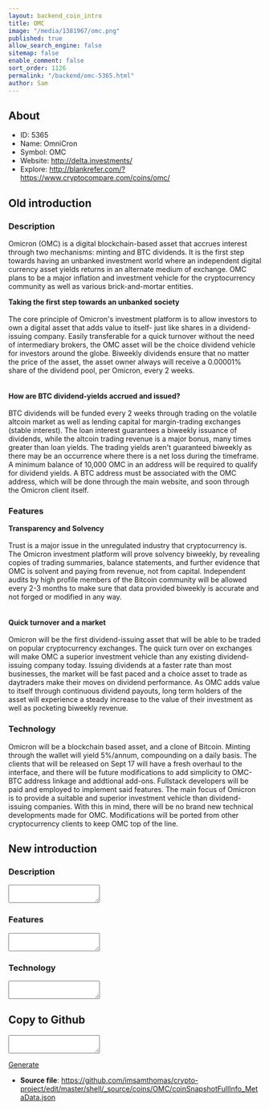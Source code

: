 ```yaml
---
layout: backend_coin_intro
title: OMC
image: "/media/1381967/omc.png"
published: true
allow_search_engine: false
sitemap: false
enable_comment: false
sort_order: 1126
permalink: "/backend/omc-5365.html"
author: Sam
---
```


## About

- ID: 5365
- Name: OmniCron
- Symbol: OMC
- Website: http://delta.investments/
- Explore: http://blankrefer.com/?https://www.cryptocompare.com/coins/omc/


## Old introduction

### Description

<p><span>Omicron (OMC) is a digital blockchain-based asset that accrues interest through two mechanisms: minting and BTC dividends. It is the first step towards having an unbanked investment world where an independent digital currency asset yields returns in an alternate medium of exchange. OMC plans to be a major inflation and investment vehicle for the cryptocurrency community as well as various brick-and-mortar entities.</span></p><p><span><strong>Taking the first step towards an unbanked society</strong><br /><br /><span>The core principle of Omicron&#39;s investment platform is to allow investors to own a digital asset that adds value to itself- just like shares in a dividend-issuing company. Easily transferable for a quick turnover without the need of intermediary brokers, the OMC asset will be the choice dividend vehicle for investors around the globe. Biweekly dividends ensure that no matter the price of the asset, the asset owner always will receive a 0.00001% share of the dividend pool, per Omicron, every 2 weeks.</span><br /><br /><br /><strong>How are BTC dividend-yields accrued and issued?</strong><br /><br /><span>BTC dividends will be funded every 2 weeks through trading on the volatile altcoin market as well as lending capital for margin-trading exchanges (stable interest). The loan interest guarantees a biweekly issuance of dividends, while the altcoin trading revenue is a major bonus, many times greater than loan yields. The trading yields aren&#39;t guaranteed biweekly as there may be an occurrence where there is a net loss during the timeframe. A minimum balance of 10,000 OMC in an address will be required to qualify for dividend yields. A BTC address must be associated with the OMC address, which will be done through the main website, and soon through the Omicron client itself.</span></span></p>

### Features
<p><strong>Transparency and Solvency</strong><br /><br /><span>Trust is a major issue in the unregulated industry that cryptocurrency is. The Omicron investment platform will prove solvency biweekly, by revealing copies of trading summaries, balance statements, and further evidence that OMC is solvent and paying from revenue, not from capital. Independent audits by high profile members of the Bitcoin community will be allowed every 2-3 months to make sure that data provided biweekly is accurate and not forged or modified in any way.</span><br /><br /><br /><strong>Quick turnover and a market</strong><br /><br /><span>Omicron will be the first dividend-issuing asset that will be able to be traded on popular cryptocurrency exchanges. The quick turn over on exchanges will make OMC a superior investment vehicle than any existing dividend-issuing company today. Issuing dividends at a faster rate than most businesses, the market will be fast paced and a choice asset to trade as daytraders make their moves on dividend performance. As OMC adds value to itself through continuous dividend payouts, long term holders of the asset will experience a steady increase to the value of their investment as well as pocketing biweekly revenue.</span></p>

### Technology
<p><span>Omicron will be a blockchain based asset, and a clone of Bitcoin. Minting through the wallet will yield 5%/annum, compounding on a daily basis. The clients that will be released on Sept 17 will have a fresh overhaul to the interface, and there will be future modifications to add simplicity to OMC-BTC address linkage and addtional add-ons. Fullstack developers will be paid and employed to implement said features. The main focus of Omicron is to provide a suitable and superior investment vehicle than dividend-issuing companies. With this in mind, there will be no brand new technical developments made for OMC. Modifications will be ported from other cryptocurrency clients to keep OMC top of the line.</span></p>



## New introduction


### Description
<textarea id="meta_description" name="description"></textarea>

### Features
<textarea id="meta_features" name="features"></textarea>

### Technology
<textarea id="meta_technology" name="technology"></textarea>


## Copy to Github

<textarea id="coinsnapshotfullinfo_metadata"></textarea>

<a href="#gen" onclick="generateMetaDatJson()">Generate</a>

- **Source file**: <a href="https://github.com/imsamthomas/crypto-project/edit/master/shell/_source/coins/OMC/coinSnapshotFullInfo_MetaData.json">https://github.com/imsamthomas/crypto-project/edit/master/shell/_source/coins/OMC/coinSnapshotFullInfo_MetaData.json</a>


